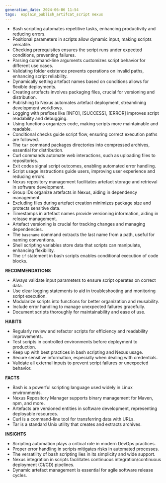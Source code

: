 ```yaml
---
generation_date: 2024-06-06 11:54
tags:  explain_publish_artifcat_script nexus
---
```

- Bash scripting automates repetitive tasks, enhancing productivity and reducing errors.
- Positional parameters in scripts allow dynamic input, making scripts versatile.
- Checking prerequisites ensures the script runs under expected conditions, preventing failures.
- Parsing command-line arguments customizes script behavior for different use cases.
- Validating folder existence prevents operations on invalid paths, enhancing script reliability.
- Dynamically setting artefact names based on conditions allows for flexible deployments.
- Creating artefacts involves packaging files, crucial for versioning and distribution.
- Publishing to Nexus automates artefact deployment, streamlining development workflows.
- Logging with prefixes like [INFO], [SUCCESS], [ERROR] improves script readability and debugging.
- Using functions organizes code, making scripts more maintainable and readable.
- Conditional checks guide script flow, ensuring correct execution paths are followed.
- The `tar` command packages directories into compressed archives, essential for distribution.
- Curl commands automate web interactions, such as uploading files to repositories.
- Exit codes signal script outcomes, enabling automated error handling.
- Script usage instructions guide users, improving user experience and reducing errors.
- Nexus repository management facilitates artefact storage and retrieval in software development.
- Group IDs organize artefacts in Nexus, aiding in dependency management.
- Excluding files during artefact creation minimizes package size and protects sensitive data.
- Timestamps in artefact names provide versioning information, aiding in release management.
- Artefact versioning is crucial for tracking changes and managing dependencies.
- The `basename` command extracts the last name from a path, useful for naming conventions.
- Shell scripting variables store data that scripts can manipulate, enhancing flexibility.
- The `if` statement in bash scripts enables conditional execution of code blocks.

**RECOMMENDATIONS**
- Always validate input parameters to ensure script operates on correct data.
- Use clear logging statements to aid in troubleshooting and monitoring script execution.
- Modularize scripts into functions for better organization and reusability.
- Include error handling to manage unexpected failures gracefully.
- Document scripts thoroughly for maintainability and ease of use.

**HABITS**
- Regularly review and refactor scripts for efficiency and readability improvements.
- Test scripts in controlled environments before deployment to production.
- Keep up with best practices in bash scripting and Nexus usage.
- Secure sensitive information, especially when dealing with credentials.
- Validate all external inputs to prevent script failures or unexpected behavior.

**FACTS**
- Bash is a powerful scripting language used widely in Linux environments.
- Nexus Repository Manager supports binary management for Maven, npm, and more.
- Artefacts are versioned entities in software development, representing deployable resources.
- Curl is a command-line tool for transferring data with URLs.
- Tar is a standard Unix utility that creates and extracts archives.

**INSIGHTS**
- Scripting automation plays a critical role in modern DevOps practices.
- Proper error handling in scripts mitigates risks in automated processes.
- The versatility of bash scripting lies in its simplicity and wide support.
- Nexus integration in scripts facilitates continuous integration/continuous deployment (CI/CD) pipelines.
- Dynamic artefact management is essential for agile software release cycles.